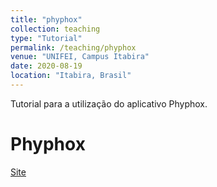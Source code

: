 ```yaml
---
title: "phyphox"
collection: teaching
type: "Tutorial"
permalink: /teaching/phyphox
venue: "UNIFEI, Campus Itabira"
date: 2020-08-19
location: "Itabira, Brasil"
---
```


Tutorial para a utilização do aplicativo Phyphox.

Phyphox
======

[Site](https://phyphox.org/)

